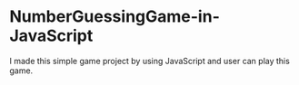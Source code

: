 # NumberGuessingGame-in-JavaScript
I made this simple game project by using JavaScript and user can play this game.
